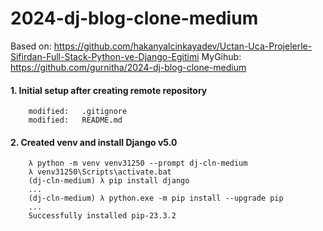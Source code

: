 # 2024-dj-blog-clone-medium
Based on: https://github.com/hakanyalcinkayadev/Uctan-Uca-Projelerle-Sifirdan-Full-Stack-Python-ve-Django-Egitimi
MyGihub: https://github.com/gurnitha/2024-dj-blog-clone-medium


#### 1. Initial setup after creating remote repository

        modified:   .gitignore
        modified:   README.md


#### 2. Created venv and install Django v5.0

        λ python -m venv venv31250 --prompt dj-cln-medium
        λ venv31250\Scripts\activate.bat
        (dj-cln-medium) λ pip install django
        ...
        (dj-cln-medium) λ python.exe -m pip install --upgrade pip
        ...
        Successfully installed pip-23.3.2

        






















